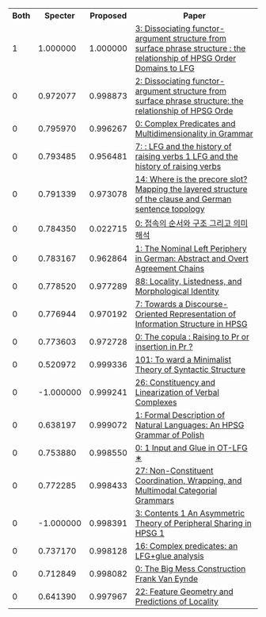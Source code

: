 <html><table><tr>
<th>Both</th>
<th>Specter</th>
<th>Proposed</th>
<th>Paper</th>
</tr>
<tr>
<td>1</td>
<td>1.000000</td>
<td>1.000000</td>
<td><a href="https://www.semanticscholar.org/paper/1e4a3d695b582be0b9344931fe6deee178b8d403">3: Dissociating functor-argument structure from surface phrase structure : the relationship of HPSG Order Domains to LFG</a></td>
</tr>
<tr>
<td>0</td>
<td>0.972077</td>
<td>0.998873</td>
<td><a href="https://www.semanticscholar.org/paper/174c8d49c723444d0cd5430be4623d095c1417a6">2: Dissociating functor-argument structure from surface phrase structure: the relationship of HPSG Orde</a></td>
</tr>
<tr>
<td>0</td>
<td>0.795970</td>
<td>0.996267</td>
<td><a href="https://www.semanticscholar.org/paper/a051ab5daca191136cf1d95aa669e6b8660679be">0: Complex Predicates and Multidimensionality in Grammar</a></td>
</tr>
<tr>
<td>0</td>
<td>0.793485</td>
<td>0.956481</td>
<td><a href="https://www.semanticscholar.org/paper/922ca2213efbf1145d747b95b83e5a142b963abc">7: : LFG and the history of raising verbs 1 LFG and the history of raising verbs</a></td>
</tr>
<tr>
<td>0</td>
<td>0.791339</td>
<td>0.973078</td>
<td><a href="https://www.semanticscholar.org/paper/b43cc8fdc3d4c5810d09f68ef06753c7736439b6">14: Where is the precore slot? Mapping the layered structure of the clause and German sentence topology</a></td>
</tr>
<tr>
<td>0</td>
<td>0.784350</td>
<td>0.022715</td>
<td><a href="https://www.semanticscholar.org/paper/ae9364c100d66874c57b4c00e6ffa90dcd9d2384">0: 접속의 순서와 구조 그리고 의미 해석</a></td>
</tr>
<tr>
<td>0</td>
<td>0.783167</td>
<td>0.962864</td>
<td><a href="https://www.semanticscholar.org/paper/02fa8d6864f91feaf0525fd9ee1d96f8f442e840">1: The Nominal Left Periphery in German: Abstract and Overt Agreement Chains</a></td>
</tr>
<tr>
<td>0</td>
<td>0.778520</td>
<td>0.977289</td>
<td><a href="https://www.semanticscholar.org/paper/d92d8e61f7e612bae0150a211d07a5969a61022e">88: Locality, Listedness, and Morphological Identity</a></td>
</tr>
<tr>
<td>0</td>
<td>0.776944</td>
<td>0.970192</td>
<td><a href="https://www.semanticscholar.org/paper/ac5da7c83fc3aae99a415a8c0ef63510a0339c86">7: Towards a Discourse-Oriented Representation of Information Structure in HPSG</a></td>
</tr>
<tr>
<td>0</td>
<td>0.773603</td>
<td>0.972728</td>
<td><a href="https://www.semanticscholar.org/paper/60fbb8ac189b471df26fa556f462667d294d074d">0: The copula : Raising to Pr or insertion in Pr ?</a></td>
</tr>
<tr>
<td>0</td>
<td>0.520972</td>
<td>0.999336</td>
<td><a href="https://www.semanticscholar.org/paper/0e47175dad08efefd1e15eaa056e98d21b52b22d">101: To ward a Minimalist Theory of Syntactic Structure</a></td>
</tr>
<tr>
<td>0</td>
<td>-1.000000</td>
<td>0.999241</td>
<td><a href="https://www.semanticscholar.org/paper/4459d307ed03a08cfb44d9ebf041a2bca52dc99e">26: Constituency and Linearization of Verbal Complexes</a></td>
</tr>
<tr>
<td>0</td>
<td>0.638197</td>
<td>0.999072</td>
<td><a href="https://www.semanticscholar.org/paper/fa1d2369b68365146ab440fe5fbac714d458d7a1">1: Formal Description of Natural Languages: An HPSG Grammar of Polish</a></td>
</tr>
<tr>
<td>0</td>
<td>0.753880</td>
<td>0.998550</td>
<td><a href="https://www.semanticscholar.org/paper/dda3f48dd230c7e01d43167e3db44b378e93ac3e">0: 1 Input and Glue in OT-LFG ∗</a></td>
</tr>
<tr>
<td>0</td>
<td>0.772285</td>
<td>0.998433</td>
<td><a href="https://www.semanticscholar.org/paper/add003fd926760641daf767ed9181d68e1d93b6a">27: Non-Constituent Coordination, Wrapping, and Multimodal Categorial Grammars</a></td>
</tr>
<tr>
<td>0</td>
<td>-1.000000</td>
<td>0.998391</td>
<td><a href="https://www.semanticscholar.org/paper/997de3ac850095f21b2b03e13d86676013937794">3: Contents 1 An Asymmetric Theory of Peripheral Sharing in HPSG 1</a></td>
</tr>
<tr>
<td>0</td>
<td>0.737170</td>
<td>0.998128</td>
<td><a href="https://www.semanticscholar.org/paper/27e21ad897c25449cd8daed4260931598588959d">16: Complex predicates: an LFG+glue analysis</a></td>
</tr>
<tr>
<td>0</td>
<td>0.712849</td>
<td>0.998082</td>
<td><a href="https://www.semanticscholar.org/paper/503b8e132723889845bdc0bedc6dcf4e5729ed2a">0: The Big Mess Construction Frank Van Eynde</a></td>
</tr>
<tr>
<td>0</td>
<td>0.641390</td>
<td>0.997967</td>
<td><a href="https://www.semanticscholar.org/paper/64cb9f9bba25559514c157db63cdabfe1673ad34">22: Feature Geometry and Predictions of Locality</a></td>
</tr>
</table></html>
